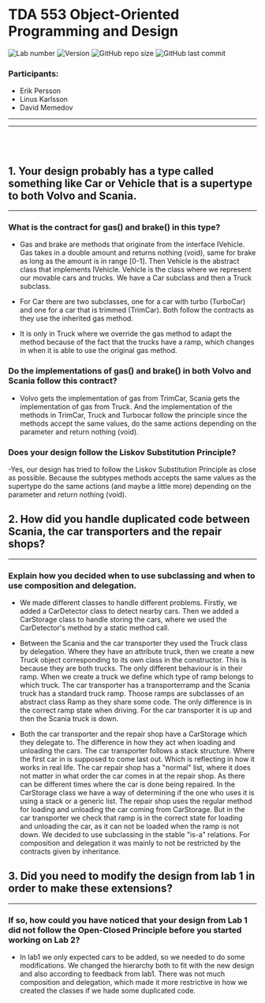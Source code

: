 # TDA 553 Object-Oriented Programming and Design

![Lab number](https://img.shields.io/badge/Labb-2-purple?style=flat-square)
![Version](https://img.shields.io/badge/Version-1.0-darkblue?style=flat-square)
![GitHub repo size](https://img.shields.io/github/repo-size/linuskar/TDA553-lab1?color=blue&style=flat-square)
![GitHub last commit](https://img.shields.io/github/last-commit/linuskar/TDA553-lab1??color=darkgreen&style=flat-square)



### Participants: 
- Erik Persson
- Linus Karlsson
- David Memedov

___
___

<br><br>




## 1. Your design probably has a type called something like Car or Vehicle that is a supertype to both Volvo and Scania. 

___

### What is the contract for gas() and brake() in this type? 

- Gas and brake are methods that originate from the interface IVehicle. Gas takes in a double amount and returns nothing (void), 
same for brake as long as the amount is in range [0-1]. Then Vehicle is the abstract class that implements IVehicle. 
Vehicle is the class where we represent our movable cars and trucks. We have a Car subclass and then a Truck subclass. 

- For Car there are two subclasses, one for a car with turbo (TurboCar) and one for a car that is trimmed (TrimCar). 
Both follow the contracts as they use the inherited gas method. 

- It is only in Truck where we override the gas method to adapt the method because of the fact that the trucks have a ramp, 
which changes in when it is able to use the original gas method.

### Do the implementations of gas() and brake() in both Volvo and Scania follow this contract? 

- Volvo gets the implementation of gas from TrimCar, Scania gets the implementation of gas from Truck.
And the implementation of the methods in TrimCar, Truck and Turbocar follow the principle since the methods accept the same values, do the same
actions depending on the parameter and return nothing (void).

### Does your design follow the Liskov Substitution Principle?

-Yes, our design has tried to follow the Liskov Substitution Principle as close as possible. Because the subtypes methods accepts the same values as the supertype do the same actions (and maybe a little more) depending on the parameter and return nothing (void).


## 2. How did you handle duplicated code between Scania, the car transporters and the repair shops? 

___

### Explain how you decided when to use subclassing and when to use composition and delegation.

- We made different classes to handle different problems. Firstly, we added a CarDetector class to detect nearby cars. 
Then we added a CarStorage class to handle storing the cars, where we used the CarDetector's method by a static method call.

- Between the Scania and the car transporter they used the Truck class by delegation. Where they have an attribute truck, 
then we create a new Truck object corresponding to its own class in the constructor. This is because they are both trucks. The only different behaviour is in their ramp. 
When we create a truck we define which type of ramp belongs to which truck. The car transporter has a transporterramp and the Scania truck has a standard truck ramp. 
Thoose ramps are subclasses of an abstract class Ramp as they share some code. The only difference is in the correct ramp state when driving. 
For the car transporter it is up and then the Scania truck is down.

- Both the car transporter and the repair shop have a CarStorage which they delegate to. The difference in how they act when loading and unloading the cars. 
The car transporter follows a stack structure. Where the first car in is supposed to come last out. Which is reflecting in how it works in real life. 
The car repair shop has a "normal" list, where it does not matter in what order the car comes in at the repair shop. 
As there can be different times where the car is done being repaired. In the CarStorage class we have a way of determining if the one who uses it is using
a stack or a generic list. The repair shop uses the regular method for loading and unloading the car coming from CarStorage. 
But in the car transporter we check that ramp is in the correct state for loading and unloading the car, as it can not be loaded when the ramp is not down.
We decided to use subclassing in the stable "is-a" relations. For composition and delegation it was mainly to not be restricted by the contracts given by inheritance.


## 3. Did you need to modify the design from lab 1 in order to make these extensions? 

___

### If so, how could you have noticed that your design from Lab 1 did not follow the Open-Closed Principle before you started working on Lab 2?

- In lab1 we only expected cars to be added, so we needed to do some modifications. We changed the hierarchy both to fit with 
the new design and also according to feedback from lab1. There was not much composition and delegation, 
which made it more restrictive in how we created the classes if we hade some duplicated code.

